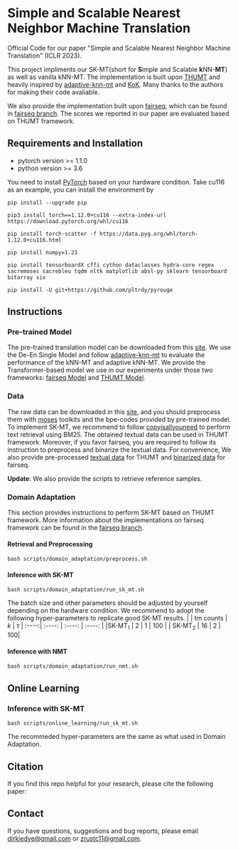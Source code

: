 # Simple and Scalable Nearest Neighbor Machine Translation

Official Code for our paper "Simple and Scalable Nearest Neighbor Machine Translation" (ICLR 2023).

This project impliments our SK-MT(short for **S**imple and Scalable **k**NN-**MT**) as well as vanilla kNN-MT. The implementation is built upon [THUMT](https://github.com/THUNLP-MT/THUMT/tree/pytorch) and heavily inspired by [adaptive-knn-mt](https://github.com/zhengxxn/adaptive-knn-mt) and [KoK](https://github.com/wangqi1996/KoK). Many thanks to the authors for making their code avaliable.

We also provide the implementation built upon [fairseq](https://github.com/facebookresearch/fairseq), which can be found in [fairseq branch](https://github.com/dirkiedai/sk-mt/tree/fairseq). The scores we reported in our paper are evaluated based on THUMT framework.


## Requirements and Installation
* pytorch version >= 1.1.0
* python version >= 3.6

You need to install [PyTorch](https://pytorch.org/) based on your hardware condition. Take cu116 as an example, you can install the environment by
```
pip install --upgrade pip

pip3 install torch==1.12.0+cu116 --extra-index-url https://download.pytorch.org/whl/cu116

pip install torch-scatter -f https://data.pyg.org/whl/torch-1.12.0+cu116.html

pip install numpy=1.23

pip install tensorboardX cffi cython dataclasses hydra-core regex sacremoses sacrebleu tqdm nltk matplotlib absl-py sklearn tensorboard bitarray six

pip install -U git+https://github.com/pltrdy/pyrouge
```

## Instructions

### Pre-trained Model
The pre-trained translation model can be downloaded from this [site](https://github.com/pytorch/fairseq/blob/master/examples/wmt19/README.md). We use the De-En Single Model and follow [adaptive-knn-mt](https://github.com/zhengxxn/adaptive-knn-mt) to evaluate the performance of the kNN-MT and adaptive kNN-MT.
We provide the Transformer-based model we use in our experiments under those two frameworks: [fairseq Model](https://drive.google.com/file/d/1cVf6TbZxj59o12HRIgZgtYFq_zAViR8e/view?usp=sharing) and [THUMT Model](https://drive.google.com/file/d/18zhbv-JXeSL802OsUL0wZUgSNcjjE8L1/view?usp=sharing).

### Data
The raw data can be downloaded in this [site](https://github.com/roeeaharoni/unsupervised-domain-clusters), and you should preprocess them with [moses](https://github.com/moses-smt/mosesdecoder) toolkits and the bpe-codes provided by pre-trained model. 
To implement SK-MT,  we recommend to follow [copyisallyouneed](https://github.com/jcyk/copyisallyouneed) to perform text retrieval using BM25. The obtained textual data can be used in THUMT framework. Moreover, if you favor fairseq, you are required to follow its instruction to preprocess and binarize the textual data.
For convenience, We also provide pre-processed [textual data](https://drive.google.com/file/d/1dwOsYVfGUqNgF0UFG2bDtW--TQs8h9E-/view?usp=share_link) for THUMT and [binarized data](https://drive.google.com/file/d/1AgnJhyO_5g55BeCLMUfs7HzEzG6u2FXX/view?usp=sharing) for fairseq.

**Update**: We also provide the scripts to retrieve reference samples.
### Domain Adaptation
This section provides instructions to perform SK-MT based on THUMT framework. More information about the implementations on fairseq framework can be found in the [fairseq branch](https://github.com/dirkiedai/sk-mt/tree/fairseq).
#### Retrieval and Preprocessing
```
bash scripts/domain_adaptation/preprocess.sh
```
#### Inference with SK-MT
```
bash scripts/domain_adaptation/run_sk_mt.sh
```
The batch size and other parameters should be adjusted by yourself depending on the hardware condition. We recommend to adopt the following hyper-parameters to replicate good SK-MT results.
| |  tm counts   | $k$  | $\tau$ 
| :----:|  :----:  | :----:  | :----:  | 
|SK-MT$_{1}$ | 2  | 1 | 100 | 
| SK-MT$_{2}$ | 16  | 2 |  100| 


#### Inference with NMT
```
bash scripts/domain_adaptation/run_nmt.sh
```

## Online Learning
### Inference with SK-MT
```
bash scripts/online_learning/run_sk_mt.sh
```
The recommeded hyper-parameters are the same as what used in Domain Adaptation.


## Citation
If you find this repo helpful for your research, please cite the following paper:

## Contact
If you have questions, suggestions and bug reports, please email <dirkiedye@gmail.com> or <zrustc11@gmail.com>.

